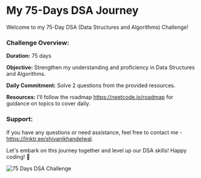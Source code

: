 # My 75-Days DSA Journey

Welcome to my 75-Day DSA (Data Structures and Algorithms) Challenge!



### Challenge Overview:

**Duration:** 75 days

**Objective:** Strengthen my understanding and proficiency in Data Structures and Algorithms.

**Daily Commitment:** Solve 2 questions from the provided resources.

**Resources:** I'll follow the roadmap https://neetcode.io/roadmap for guidance on topics to cover daily.



### Support:

If you have any questions or need assistance, feel free to contact me - https://linktr.ee/shivanikhandelwal.

Let's embark on this journey together and level up our DSA skills! Happy coding! 🚀


![75 Days DSA Challenge](https://github.com/shivani-2001/Data-Structures-Problems/assets/52915351/b3d8b142-40af-4dc4-8c42-d71574d4952f)
